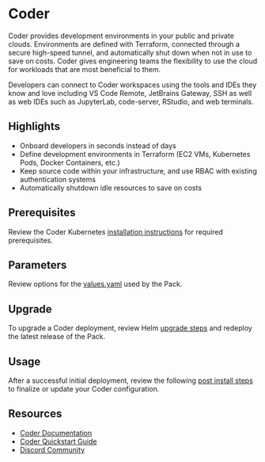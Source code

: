 # Coder
Coder provides development environments in your public and private clouds. Environments are defined with Terraform, connected through a secure high-speed tunnel, and automatically shut down when not in use to save on costs. Coder gives engineering teams the flexibility to use the cloud for workloads that are most beneficial to them.

Developers can connect to Coder workspaces using the tools and IDEs they know and love including VS Code Remote, JetBrains Gateway, SSH as well as web IDEs such as JupyterLab, code-server, RStudio, and web terminals.
## Highlights
- Onboard developers in seconds instead of days
- Define development environments in Terraform (EC2 VMs, Kubernetes Pods, Docker Containers, etc.)
- Keep source code within your infrastructure, and use RBAC with existing authentication systems
- Automatically shutdown idle resources to save on costs
## Prerequisites
Review the Coder Kubernetes [installation instructions](https://coder.com/docs/install/kubernetes) for required prerequisites. 
## Parameters
Review options for the [values.yaml](https://github.com/coder/coder/blob/main/helm/coder/values.yaml) used by the Pack.
## Upgrade
To upgrade a Coder deployment, review Helm [upgrade steps](https://coder.com/docs/install/kubernetes#upgrading-coder-via-helm) and redeploy the latest release of the Pack.
## Usage
After a successful initial deployment, review the following [post install steps](https://coder.com/docs/install/kubernetes#5-log-in-to-coder-) to finalize or update your Coder configuration.
## Resources
- [Coder Documentation](https://coder.com/docs)
- [Coder Quickstart Guide](https://coder.com/docs/tutorials/quickstart)
- [Discord Community](https://discord.gg/coder)
